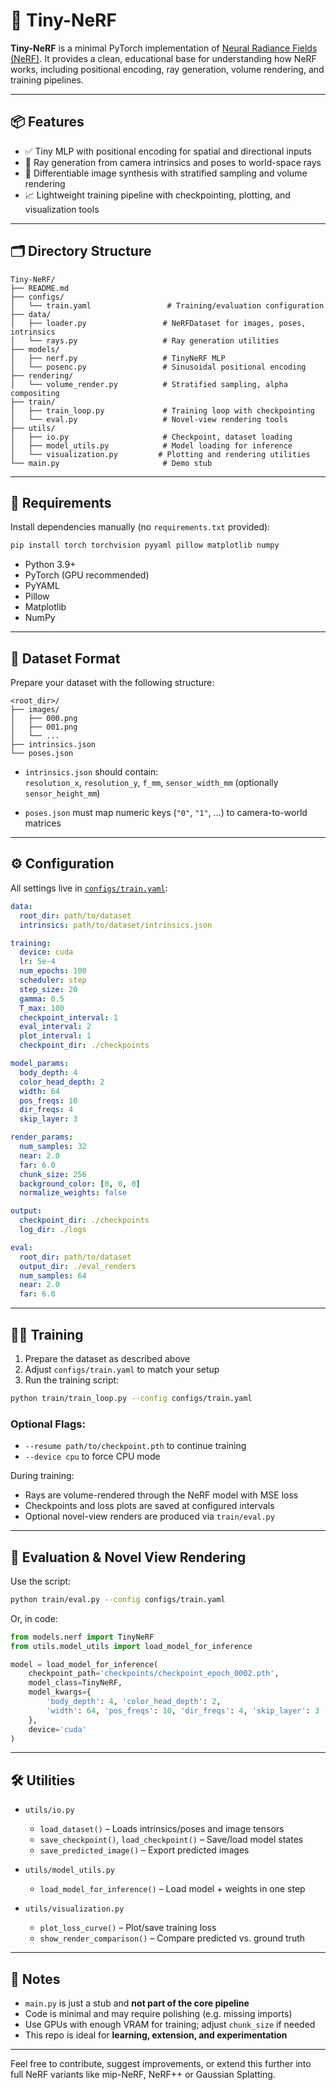 # 🌱 Tiny-NeRF

**Tiny-NeRF** is a minimal PyTorch implementation of [Neural Radiance Fields (NeRF)](https://arxiv.org/abs/2003.08934). It provides a clean, educational base for understanding how NeRF works, including positional encoding, ray generation, volume rendering, and training pipelines.

---

## 📦 Features

- ✅ Tiny MLP with positional encoding for spatial and directional inputs  
- 🎯 Ray generation from camera intrinsics and poses to world-space rays  
- 🎨 Differentiable image synthesis with stratified sampling and volume rendering  
- 📈 Lightweight training pipeline with checkpointing, plotting, and visualization tools

---

## 🗂️ Directory Structure

```
Tiny-NeRF/
├── README.md
├── configs/
│   └── train.yaml                 # Training/evaluation configuration
├── data/
│   ├── loader.py                 # NeRFDataset for images, poses, intrinsics
│   └── rays.py                   # Ray generation utilities
├── models/
│   ├── nerf.py                   # TinyNeRF MLP
│   └── posenc.py                 # Sinusoidal positional encoding
├── rendering/
│   └── volume_render.py          # Stratified sampling, alpha compositing
├── train/
│   ├── train_loop.py             # Training loop with checkpointing
│   └── eval.py                   # Novel-view rendering tools
├── utils/
│   ├── io.py                     # Checkpoint, dataset loading
│   ├── model_utils.py            # Model loading for inference
│   └── visualization.py         # Plotting and rendering utilities
└── main.py                       # Demo stub
```

---

## 🔧 Requirements

Install dependencies manually (no `requirements.txt` provided):

```bash
pip install torch torchvision pyyaml pillow matplotlib numpy
```

- Python 3.9+
- PyTorch (GPU recommended)
- PyYAML
- Pillow
- Matplotlib
- NumPy

---

## 📁 Dataset Format

Prepare your dataset with the following structure:

```
<root_dir>/
├── images/
│   ├── 000.png
│   ├── 001.png
│   └── ...
├── intrinsics.json
└── poses.json
```

- `intrinsics.json` should contain:  
  `resolution_x`, `resolution_y`, `f_mm`, `sensor_width_mm` (optionally `sensor_height_mm`)

- `poses.json` must map numeric keys (`"0"`, `"1"`, …) to camera-to-world matrices

---

## ⚙️ Configuration

All settings live in [`configs/train.yaml`](configs/train.yaml):

```yaml
data:
  root_dir: path/to/dataset
  intrinsics: path/to/dataset/intrinsics.json

training:
  device: cuda
  lr: 5e-4
  num_epochs: 100
  scheduler: step
  step_size: 20
  gamma: 0.5
  T_max: 100
  checkpoint_interval: 1
  eval_interval: 2
  plot_interval: 1
  checkpoint_dir: ./checkpoints

model_params:
  body_depth: 4
  color_head_depth: 2
  width: 64
  pos_freqs: 10
  dir_freqs: 4
  skip_layer: 3

render_params:
  num_samples: 32
  near: 2.0
  far: 6.0
  chunk_size: 256
  background_color: [0, 0, 0]
  normalize_weights: false

output:
  checkpoint_dir: ./checkpoints
  log_dir: ./logs

eval:
  root_dir: path/to/dataset
  output_dir: ./eval_renders
  num_samples: 64
  near: 2.0
  far: 6.0
```

---

## 🏋️‍♂️ Training

1. Prepare the dataset as described above  
2. Adjust `configs/train.yaml` to match your setup  
3. Run the training script:

```bash
python train/train_loop.py --config configs/train.yaml
```

### Optional Flags:
- `--resume path/to/checkpoint.pth` to continue training
- `--device cpu` to force CPU mode

During training:
- Rays are volume-rendered through the NeRF model with MSE loss  
- Checkpoints and loss plots are saved at configured intervals  
- Optional novel-view renders are produced via `train/eval.py`

---

## 🎥 Evaluation & Novel View Rendering

Use the script:

```bash
python train/eval.py --config configs/train.yaml
```

Or, in code:

```python
from models.nerf import TinyNeRF
from utils.model_utils import load_model_for_inference

model = load_model_for_inference(
    checkpoint_path='checkpoints/checkpoint_epoch_0002.pth',
    model_class=TinyNeRF,
    model_kwargs={
        'body_depth': 4, 'color_head_depth': 2,
        'width': 64, 'pos_freqs': 10, 'dir_freqs': 4, 'skip_layer': 3
    },
    device='cuda'
)
```

---

## 🛠️ Utilities

- `utils/io.py`  
  - `load_dataset()` – Loads intrinsics/poses and image tensors  
  - `save_checkpoint()`, `load_checkpoint()` – Save/load model states  
  - `save_predicted_image()` – Export predicted images

- `utils/model_utils.py`  
  - `load_model_for_inference()` – Load model + weights in one step

- `utils/visualization.py`  
  - `plot_loss_curve()` – Plot/save training loss  
  - `show_render_comparison()` – Compare predicted vs. ground truth

---

## 📝 Notes

- `main.py` is just a stub and **not part of the core pipeline**  
- Code is minimal and may require polishing (e.g. missing imports)  
- Use GPUs with enough VRAM for training; adjust `chunk_size` if needed  
- This repo is ideal for **learning, extension, and experimentation**  

---

Feel free to contribute, suggest improvements, or extend this further into full NeRF variants like mip-NeRF, NeRF++ or Gaussian Splatting.
